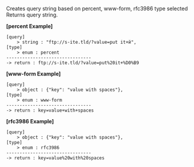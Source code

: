 Creates query string based on percent, www-form, rfc3986 type selected
Returns query string.
<br/>

**[percent Example]**
```
[query]
    > string : "ftp://s-ite.tld/?value=put it+й",
[type]
    > enum : percent
--------------------------------
-> return : ftp://s-ite.tld/?value=put%20it+%D0%B9
```
**[www-form Example]**
```
[query]
    > object : {"key": "value with spaces"},
[type]
    > enum : www-form
--------------------------------
-> return : key=value+with+spaces
```
**[rfc3986 Example]**
```
[query]
    > object : {"key": "value with spaces"},
[type]
    > enum : rfc3986
--------------------------------
-> return : key=value%20with%20spaces
```
